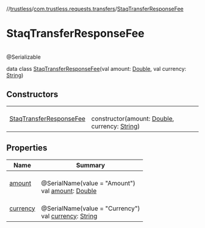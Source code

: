 //[trustless](../../../index.md)/[com.trustless.requests.transfers](../index.md)/[StaqTransferResponseFee](index.md)

# StaqTransferResponseFee

\
@Serializable

data class [StaqTransferResponseFee](index.md)(val amount: [Double](https://kotlinlang.org/api/latest/jvm/stdlib/kotlin/-double/index.html), val currency: [String](https://kotlinlang.org/api/latest/jvm/stdlib/kotlin/-string/index.html))

## Constructors

| | |
|---|---|
| [StaqTransferResponseFee](-staq-transfer-response-fee.md) | <br>constructor(amount: [Double](https://kotlinlang.org/api/latest/jvm/stdlib/kotlin/-double/index.html), currency: [String](https://kotlinlang.org/api/latest/jvm/stdlib/kotlin/-string/index.html)) |

## Properties

| Name | Summary |
|---|---|
| [amount](amount.md) | <br>@SerialName(value = &quot;Amount&quot;)<br>val [amount](amount.md): [Double](https://kotlinlang.org/api/latest/jvm/stdlib/kotlin/-double/index.html) |
| [currency](currency.md) | <br>@SerialName(value = &quot;Currency&quot;)<br>val [currency](currency.md): [String](https://kotlinlang.org/api/latest/jvm/stdlib/kotlin/-string/index.html) |
